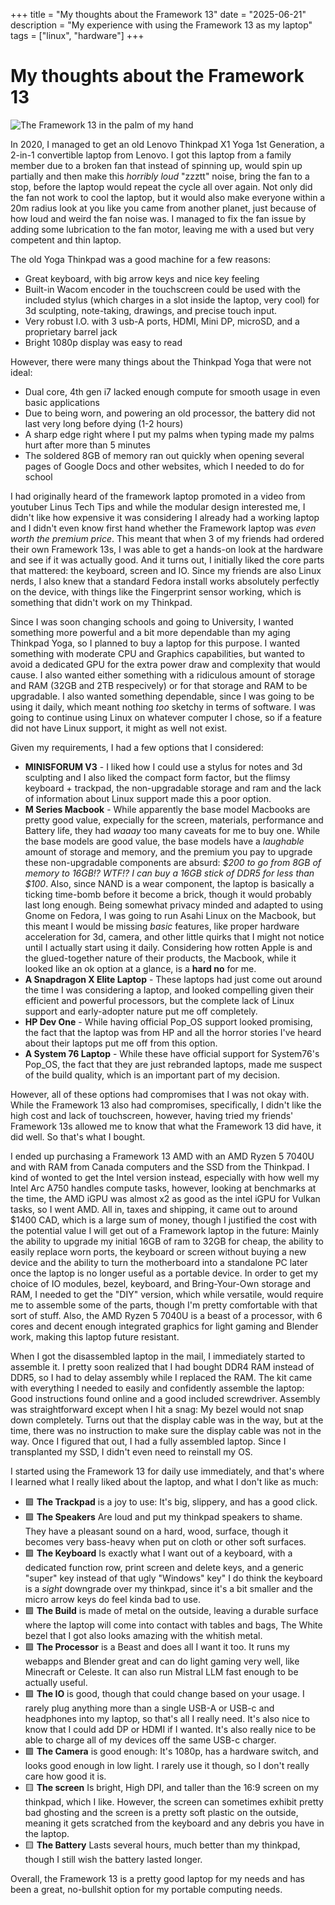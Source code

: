 +++
title = "My thoughts about the Framework 13"
date = "2025-06-21"
description = "My experience with using the Framework 13 as my laptop"
tags = ["linux", "hardware"]
+++

# My thoughts about the Framework 13

![The Framework 13 in the palm of my hand](img/framework.jpeg)

In 2020, I managed to get an old Lenovo Thinkpad X1 Yoga 1st Generation, a 2-in-1 convertible laptop from Lenovo. I got this laptop from a family member due to a broken fan that instead of spinning up, would spin up partially and then make this *horribly loud* "zzztt" noise, bring the fan to a stop, before the laptop would repeat the cycle all over again. Not only did the fan not work to cool the laptop, but it would also make everyone within a 20m radius look at you like you came from another planet, just because of how loud and weird the fan noise was. I managed to fix the fan issue by adding some lubrication to the fan motor, leaving me with a used but very competent and thin laptop.

The old Yoga Thinkpad was a good machine for a few reasons:
- Great keyboard, with big arrow keys and nice key feeling
- Built-in Wacom encoder in the touchscreen could be used with the included stylus (which charges in a slot inside the laptop, very cool) for 3d sculpting, note-taking, drawings, and precise touch input.
- Very robust I.O. with 3 usb-A ports, HDMI, Mini DP, microSD, and a proprietary barrel jack
- Bright 1080p display was easy to read

However, there were many things about the Thinkpad Yoga that were not ideal:
- Dual core, 4th gen i7 lacked enough compute for smooth usage in even basic applications
- Due to being worn, and powering an old processor, the battery did not last very long before dying (1-2 hours)
- A sharp edge right where I put my palms when typing made my palms hurt after more than 5 minutes
- The soldered 8GB of memory ran out quickly when opening several pages of Google Docs and other websites, which I needed to do for school

I had originally heard of the framework laptop promoted in a video from youtuber Linus Tech Tips and while the modular design interested me, I didn't like how expensive it was considering I already had a working laptop and I didn't even know first hand whether the Framework laptop was *even worth the premium price*. This meant that when 3 of my friends had ordered their own Framework 13s, I was able to get a hands-on look at the hardware and see if it was actually good. And it turns out, I initially liked the core parts that mattered: the keyboard, screen and IO. Since my friends are also Linux nerds, I also knew that a standard Fedora install works absolutely perfectly on the device, with things like the Fingerprint sensor working, which is something that didn't work on my Thinkpad.

Since I was soon changing schools and going to University, I wanted something more powerful and a bit more dependable than my aging Thinkpad Yoga, so I planned to buy a laptop for this purpose. I wanted something with moderate CPU and Graphics capabilities, but wanted to avoid a dedicated GPU for the extra power draw and complexity that would cause. I also wanted either something with a ridiculous amount of storage and RAM (32GB and 2TB respecively) or for that storage and RAM to be upgradable. I also wanted something dependable, since I was going to be using it daily, which meant nothing *too* sketchy in terms of software. I was going to continue using Linux on whatever computer I chose, so if a feature did not have Linux support, it might as well not exist.

Given my requirements, I had a few options that I considered:
- **MINISFORUM V3** - I liked how I could use a stylus for notes and 3d sculpting and I also liked the compact form factor, but the flimsy keyboard + trackpad, the non-upgradable storage and ram and the lack of information about Linux support made this a poor option.
- **M Series Macbook** - While apparently the base model Macbooks are pretty good value, expecially for the screen, materials, performance and Battery life, they had *waaay* too many caveats for me to buy one. While the base models are good value, the base models have a *laughable* amount of storage and memory, and the premium you pay to upgrade these non-upgradable components are absurd: *$200 to go from 8GB of memory to 16GB!? WTF!? I can buy a 16GB stick of DDR5 for less than $100*. Also, since NAND is a wear component, the laptop is basically a ticking time-bomb before it become a brick, though it would probably last long enough. Being somewhat privacy minded and adapted to using Gnome on Fedora, I was going to run Asahi Linux on the Macbook, but this meant I would be missing *basic* features, like proper hardware acceleration for 3d, camera, and other little quirks that I might not notice until I actually start using it daily. Considering how rotten Apple is and the glued-together nature of their products, the Macbook, while it looked like an ok option at a glance, is a **hard no** for me.
- **A Snapdragon X Elite Laptop** - These laptops had just come out around the time I was considering a laptop, and looked compelling given their efficient and powerful processors, but the complete lack of Linux support and early-adopter nature put me off completely.
- **HP Dev One** - While having official Pop_OS support looked promising, the fact that the laptop was from HP and all the horror stories I've heard about their laptops put me off from this option.
- **A System 76 Laptop** - While these have official support for System76's Pop_OS, the fact that they are just rebranded laptops, made me suspect of the build quality, which is an important part of my decision.

However, all of these options had compromises that I was not okay with. While the Framework 13 also had compromises, specifically, I didn't like the high cost and lack of touchscreen, however, having tried my friends' Framework 13s allowed me to know that what the Framework 13 did have, it did well. So that's what I bought.

I ended up purchasing a Framework 13 AMD with an AMD Ryzen 5 7040U and with RAM from Canada computers and the SSD from the Thinkpad. I kind of wonted to get the Intel version instead, especially with how well my Intel Arc A750 handles compute tasks, however, looking at benchmarks at the time, the AMD iGPU was almost x2 as good as the intel iGPU for Vulkan tasks, so I went AMD. All in, taxes and shipping, it came out to around $1400 CAD, which is a large sum of money, though I justified the cost with the potential value I will get out of a Framework laptop in the future: Mainly the ability to upgrade my initial 16GB of ram to 32GB for cheap, the ability to easily replace worn ports, the keyboard or screen without buying a new device and the ability to turn the motherboard into a standalone PC later once the laptop is no longer useful as a portable device. In order to get my choice of IO modules, bezel, keyboard, and Bring-Your-Own storage and RAM, I needed to get the "DIY" version, which while versatile, would require me to assemble some of the parts, though I'm pretty comfortable with that sort of stuff. Also, the AMD Ryzen 5 7040U is a beast of a processor, with 6 cores and decent enough integrated graphics for light gaming and Blender work, making this laptop future resistant.

When I got the disassembled laptop in the mail, I immediately started to assemble it. I pretty soon realized that I had bought DDR4 RAM instead of DDR5, so I had to delay assembly while I replaced the RAM. The kit came with everything I needed to easily and confidently assemble the laptop: Good instructions found online and a good included screwdriver. Assembly was straightforward except when I hit a snag: My bezel would not snap down completely. Turns out that the display cable was in the way, but at the time, there was no instruction to make sure the display cable was not in the way. Once I figured that out, I had a fully assembled laptop. Since I transplanted my SSD, I didn't even need to reinstall my OS.

I started using the Framework 13 for daily use immediately, and that's where I learned what I really liked about the laptop, and what I don't like as much:
- 🟩 **The Trackpad** is a joy to use: It's big, slippery, and has a good click. 
- 🟩 **The Speakers** Are loud and put my thinkpad speakers to shame. They have a pleasant sound on a hard, wood, surface, though it becomes very bass-heavy when put on cloth or other soft surfaces.
- 🟩 **The Keyboard** Is exactly what I want out of a keyboard, with a dedicated function row, print screen and delete keys, and a generic "super" key instead of that ugly "Windows" key" I do think the keyboard is a *sight* downgrade over my thinkpad, since it's a bit smaller and the micro arrow keys do feel kinda bad to use.
- 🟩 **The Build** is made of metal on the outside, leaving a durable surface where the laptop will come into contact with tables and bags, The White bezel that I got also looks amazing with the whitish metal.
- 🟩 **The Processor** is a Beast and does all I want it too. It runs my webapps and Blender great and can do light gaming very well, like Minecraft or Celeste. It can also run Mistral LLM fast enough to be actually useful.
- 🟩 **The IO** is good, though that could change based on your usage. I rarely plug anything more than a single USB-A or USB-c and headphones into my laptop, so that's all I really need.  It's also nice to know that I could add DP or HDMI if I wanted. It's also really nice to be able to charge all of my devices off the same USB-c charger.
- 🟩 **The Camera** is good enough: It's 1080p, has a hardware switch, and looks good enough in low light. I rarely use it though, so I don't really care how good it is.
- 🟨 **The screen** Is bright, High DPI, and taller than the 16:9 screen on my thinkpad, which I like. However, the screen can sometimes exhibit pretty bad ghosting and the screen is a pretty soft plastic on the outside, meaning it gets scratched from the keyboard and any debris you have in the laptop.
- 🟨 **The Battery** Lasts several hours, much better than my thinkpad, though I still wish the battery lasted longer.

Overall, the Framework 13 is a pretty good laptop for my needs and has been a great, no-bullshit option for my portable computing needs.

